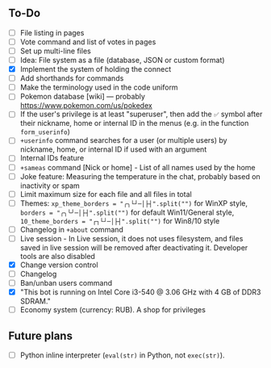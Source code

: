 ## To-Do
- [ ] File listing in pages
- [ ] Vote command and list of votes in pages
- [ ] Set up multi-line files
- [ ] Idea: File system as a file (database, JSON or custom format)
- [X] Implement the system of holding the connect
- [ ] Add shorthands for commands
- [ ] Make the terminology used in the code uniform
- [ ] Pokemon database [wiki] — probably https://www.pokemon.com/us/pokedex
- [ ] If the user's privilege is at least "superuser", then add the `✅` symbol after their nickname, home or internal ID in the menus (e.g. in the function `form_userinfo`)
- [ ] `+userinfo` command searches for a user (or multiple users) by nickname, home, or internal ID if used with an argument
- [ ] Internal IDs feature
- [ ] `+sameas` command [Nick or home] - List of all names used by the home
- [ ] Joke feature: Measuring the temperature in the chat, probably based on inactivity or spam
- [ ] Limit maximum size for each file and all files in total
- [ ] Themes: `xp_theme_borders = "╭╮└┘─│├┤".split("")` for WinXP style, `borders = "╭╮╰╯─│├┤".split("")` for default Win11/General style, `10_theme_borders = "┌┐└┘─│├┤".split("")` for Win8/10 style
- [ ] Changelog in `+about` command
- [ ] Live session - In Live session, it does not uses filesystem, and files saved in live session will be removed after deactivating it. Developer tools are also disabled
- [X] Change version control
- [ ] Changelog
- [ ] Ban/unban users command
- [X] "This bot is running on Intel Core i3-540 @ 3.06 GHz with 4 GB of DDR3 SDRAM."
- [ ] Economy system (currency: RUB). A shop for privileges

## Future plans
- [ ] Python inline interpreter (`eval(str)` in Python, not `exec(str)`).

